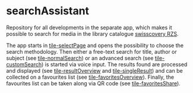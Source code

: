 # searchAssistant
Repository for all developments in the separate app, which makes it possible to search for media in the library catalogue [swisscovery RZS](https://rzs.swisscovery.org).

The app starts in [tile-selectPage](/../main/app-searchAssistant/tile-selectPage) and opens the possibility to choose the search methodology. Then either a free-text search for title, author or subject (see [tile-normalSearch](/../main/app-searchAssistant/tile-normalSearch)) or an advanced search (see [tile-customSearch](/../main/app-searchAssistant/tile-customSearch)) is started via voice input. The results found are processed and displayed (see [tile-resultOverview](/../main/app-searchAssistant/tile-resultOverview) and [tile-singleResult](/../main/app-searchAssistant/tile-singleResult)) and can be collected on a favourites list (see [tile-favoritesOverview](/../main/app-searchAssistant/tile-favoritesOverview)). Finally, the favourites list can be taken along via QR code (see [tile-favoritesShare](/../main/app-searchAssistant/tile-favoritesShare)).
